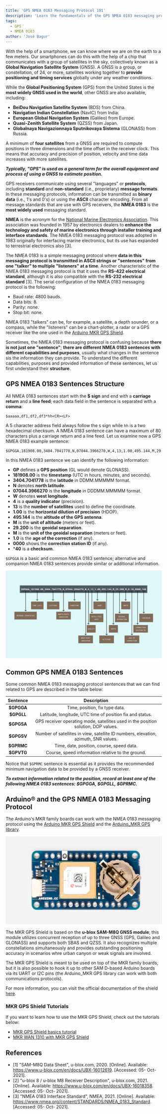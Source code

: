```yaml
---
title: 'GPS NMEA 0183 Messaging Protocol 101'
description: 'Learn the fundamentals of the GPS NMEA 0183 messaging protocol, and what Arduino® hardware can work with this type of messaging protocol.'
tags: 
  - GPS
  - NMEA 0183
author: 'José Bagur'
---
```

With the help of a smartphone, we can know where we are on the earth to a few meters. Our smartphones can do this with the help of a chip that communicates with a group of satellites in the sky, collectively known as a **Global Navigation Satellite System** (GNSS). A GNSS is a group, or constellation, of 24, or more, satellites working together to **provide positioning and timing services** globally under any weather conditions. 

While the **Global Positioning System** (GPS) from the United States is the **most widely GNSS used in the world**, other GNSS are also available, including:

* **BeiDou Navigation Satellite System** (BDS) from China.
* **Navigation Indian Constellation** (NavIC) from India. 
* **European Global Navigation System** (Galileo) from Europe. 
* **Quasi-Zenith Satellite System** (QZSS) from Japan.
* **Globalnaya Navigazionnaya Sputnikovaya Sistema** (GLONASS) from Russia.

A minimum of **four satellites** from a GNSS are required to compute positions in three dimensions and the time offset in the receiver clock. This means that accuracy and precision of position, velocity and time data increases with more satellites. 
 
***Typically, "GPS" is used as a general term for the overall equipment and process of using a GNSS to estimate position.***

GPS receivers communicate using several "languages" or **protocols**, including **standard** and **non-standard** (i.e., proprietary) **message formats**. In these messaging protocols, information can be transmitted as **binary data** (i.e., 1's and 0's) or using the **ASCII** character encoding. From all message standards that are use with GPS receivers, the **NMEA 0183** is the **most widely used** messaging standard. 

**NMEA** is the acronym for the [National Marine Electronics Association](https://www.nmea.org/). This association was founded in 1957 by electronics dealers to **enhance the technology and safety of marine electronics through installer training and interface standards**. The NMEA 0183 messaging protocol was adopted in 1983 originally for interfacing marine electronics, but its use has expanded to terrestrial electronics also [3]. 

The NMEA 0183 is a simple messaging protocol where **data in this messaging protocol is transmitted in ASCII strings or "sentences" from one "talker" to multiple "listeners" at a time**. Another characteristic of the NMEA 0183 messaging protocol is that it uses the **RS-422 electrical standard**, although it is also compatible with the **RS-232 electrical standard** [3]. The serial configuration of the NMEA 0183 messaging protocol is the following:

* Baud rate: 4800 bauds.
* Data bits: 8.
* Parity: none.
* Stop bit: none.

NMEA 0183 "talkers" can be, for example, a satellite, a depth sounder, or a compass, while the "listeners" can be a chart-plotter, a radar or a GPS receiver like the one used in the [Arduino MKR GPS Shield](https://store.arduino.cc/products/arduino-mkr-gps-shield). 

Sometimes, the NMEA 0183 messaging protocol is confusing because **there is not just one "sentence"**; **there are different NMEA 0183 sentences with different capabilities and purposes**, usually what changes in the sentence sis the information they can provide. To understand the different capabilities, purposes and provided information of these sentences, let us first understand their **structure**. 

## GPS NMEA 0183 Sentences Structure

All NMEA 0183 sentences start with the **$ sign** and end with a **carriage return** and a **line feed**; each data field in the sentence is separated with a **comma**:

```
$aaaaa,df1,df2,df3*hh<CR><LF>
```

A 5 character address field always follow the `$` sign while `hh` is a two hexadecimal checksum. A NMEA 0183 sentence can have a maximum of 80 characters plus a carriage return and a line feed. Let us examine now a GPS NMEA 0183 example sentence:

```
$GPGGA,181908.00,3404.7041778,N,07044.3966270,W,4,13,1.00,495.144,M,29.200,M,0.10,0000,*40
```

In this NMEA 0183 sentence we can identify the following information:

* **GP** defines a **GPS position** (GL would denote GLONASS).
* **181908.00** is the **timestamp** (UTC in hours, minutes, and seconds).
* **3404.7041778** is the **latitude** in DDMM.MMMMM format.
* **N** denotes **north latitude**.
* **07044.3966270** is the **longitude** in DDDMM.MMMMM format. 
* **W** denotes **west longitude**.
* **4** is a **quality indicator** (precision). 
* **13** is the **number of satellites** used to define the coordinate.
* **1.00** is the **horizontal dilution of precision** (HDOP).
* **495.144** is the **altitude of the GPS antenna**. 
* **M** is the **unit of altitude** (meters or feet).
* **29.200** is the **geoidal separation**.
* **M** is the **unit of the geoidal separation** (meters or feet).
* **1.0** is the **age of the correction** (if any).
* **0000** shows the **correction station ID** (if any).
* ***40** is a **checksum**.

`$GPGGA` is a basic and common NMEA 0183 sentence; alternative and companion NMEA 0183 sentences provide similar or additional information. 

![Basic structure of a NMEA 0183 sentence.](assets/gps-nmea-0183_img01.png)

## Common GPS NMEA 0183 Sentences

Some common NMEA 0183 messaging protocol sentences that we can find related to GPS are described in the table below:

| **Sentence** |                    **Description**                    |
|:--------:|:-------------------------------------------------:|
|  **$GPGGA**  |       Time, position, fix type data.       |
|  **$GPGLL**  |      Latitude, longitude, UTC time of position fix and status.      |
|  **$GPGSA**  | GPS receiver operating mode, satellites used in the position solution, DOP values. |
|  **$GPGSV**  |              Number of satellites in view, satellite ID numbers, elevation, azimuth, SNR values.             |
|  **$GPRMC**  |       Time, date, position, course, speed data.      |
|  **$GPVTG**  |        Course, speed information relative to the ground.       |

Notice that `$GPRMC` sentence is essential as it provides the recommended minimum navigation data to be provided by a GNSS receiver. 

***To extract information related to the position, record at least one of the following NMEA 0183 sentences: $GPGGA, $GPGLL, $GPRMC.***

## Arduino® and the GPS NMEA 0183 Messaging Protocol

The Arduino's MKR family boards can work with the NMEA 0183 messaging protocol using the [Arduino MKR GPS Shield](https://store.arduino.cc/products/arduino-mkr-gps-shield) and the [Arduino_MKR GPS library](https://www.arduino.cc/en/Reference/ArduinoMKRGPS).

![The MKR GPS Shield.](assets/mkr-gps-shield.png)

The MKR GPS Shield is based on the **u-blox SAM-M8Q GNSS module**; this module utilizes concurrent reception of up to three GNSS (GPS, Galileo and GLONASS) and supports both SBAS and QZSS. It also recognizes multiple constellations simultaneously and provides outstanding positioning accuracy in scenarios whre urban canyon or weak signals are involved. 

The MKR GPS Shield is meant to be used on top of the MKR family boards, but it is also possible to hook it up to other SAM D-based Arduino boards via its UART or I2C pins (the Arduino_MKR GPS library can work with both communications protocols). 

For more information, you can visit the official documentation of the shield [here](/hardware/mkr-gps-shield).

### MKR GPS Shield Tutorials

If you want to learn how to use the MKR GPS Shield, check out the tutorials below:

- [MKR GPS Shield basics tutorial](/tutorials/mkr-gps-shield/mkr-gps-basic)
- [MKR WAN 1310 with MKR GPS Shield](/tutorials/mkr-wan-1310/wan-and-gps)

## References 

* [1] "SAM-M8Q Data Sheet", u-blox.com, 2020. [Online]. Available: https://www.u-blox.com/en/docs/UBX-16012619. [Accessed: 05- Oct- 2021].
* [2] "u-blox 8 / u-blox M8 Receiver Description", u-blox.com, 2021. [Online]. Available: https://www.u-blox.com/en/docs/UBX-16018358. [Accessed: 05- Oct- 2021].
* [3] "NMEA 0183 Interface Standard", NMEA, 2021. [Online]. Available: https://www.nmea.org/content/STANDARDS/NMEA_0183_Standard. [Accessed: 05- Oct- 2021].